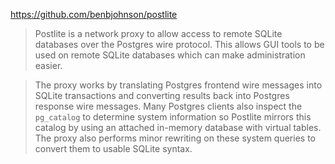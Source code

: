 https://github.com/benbjohnson/postlite

> Postlite is a network proxy to allow access to remote SQLite databases over the Postgres wire protocol. This allows GUI tools to be used on remote SQLite databases which can make administration easier.

> The proxy works by translating Postgres frontend wire messages into SQLite transactions and converting results back into Postgres response wire messages. Many Postgres clients also inspect the `pg_catalog` to determine system information so Postlite mirrors this catalog by using an attached in-memory database with virtual tables. The proxy also performs minor rewriting on these system queries to convert them to usable SQLite syntax.